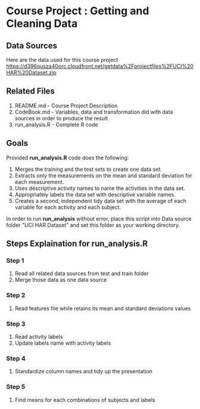 # Course Project : Getting and Cleaning Data

## Data Sources
Here are the data used for this course project
https://d396qusza40orc.cloudfront.net/getdata%2Fprojectfiles%2FUCI%20HAR%20Dataset.zip

## Related Files
1. README.md - Course Project Description
2. CodeBook.md - Variables, data and transformation did with data sources in order to produce the result
3. run_analysis.R - Complete R code

## Goals
Provided **run_analysis.R** code does the following:
1. Merges the training and the test sets to create one data set.
2. Extracts only the measurements on the mean and standard deviation for each measurement. 
3. Uses descriptive activity names to name the activities in the data set.
4. Appropriately labels the data set with descriptive variable names.
5. Creates a second, independent tidy data set with the average of each variable for each activity and each subject.

In order to run **run_analysis** without error, place this script into Data source folder "UCI HAR Dataset" and set
this folder as your working directory.

## Steps Explaination for run_analysis.R

### Step 1
1. Read all related data sources from test and train folder
2. Merge those data as one data source

### Step 2
1. Read features file while retains its mean and standard deviations values

### Step 3
1. Read activity labels
2. Update labels name with activity labels

### Step 4
1. Standardize column names and tidy up the presentation

### Step 5
1. Find means for each combinations of subjects and labels
